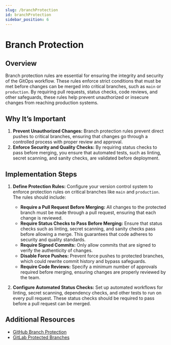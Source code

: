 ```yaml
---
slug: /branchProtection
id: branchProtection
sidebar_position: 6
---
```


# Branch Protection

## Overview

Branch protection rules are essential for ensuring the integrity and security of the GitOps workflow. These rules enforce strict conditions that must be met before changes can be merged into critical branches, such as `main` or `production`. By requiring pull requests, status checks, code reviews, and other safeguards, these rules help prevent unauthorized or insecure changes from reaching production systems.

## Why It’s Important

1. **Prevent Unauthorized Changes:** Branch protection rules prevent direct pushes to critical branches, ensuring that changes go through a controlled process with proper review and approval.
2. **Enforce Security and Quality Checks:** By requiring status checks to pass before merging, you ensure that automated tests, such as linting, secret scanning, and sanity checks, are validated before deployment.

## Implementation Steps

1. **Define Protection Rules:** Configure your version control system to enforce protection rules on critical branches like `main` and `production`. The rules should include:
   - **Require a Pull Request Before Merging:** All changes to the protected branch must be made through a pull request, ensuring that each change is reviewed.
   - **Require Status Checks to Pass Before Merging:** Ensure that status checks such as linting, secret scanning, and sanity checks pass before allowing a merge. This guarantees that code adheres to security and quality standards.
   - **Require Signed Commits:** Only allow commits that are signed to verify the authenticity of changes.
   - **Disable Force Pushes:** Prevent force pushes to protected branches, which could rewrite commit history and bypass safeguards.
   - **Require Code Reviews:** Specify a minimum number of approvals required before merging, ensuring changes are properly reviewed by the team.

2. **Configure Automated Status Checks:** Set up automated workflows for linting, secret scanning, dependency checks, and other tests to run on every pull request. These status checks should be required to pass before a pull request can be merged.

## Additional Resources

- [GitHub Branch Protection](https://docs.github.com/en/repositories/configuring-branches-and-merges-in-your-repository/managing-protected-branches/about-protected-branches)
- [GitLab Protected Branches](https://docs.gitlab.com/ee/user/project/protected_branches.html)